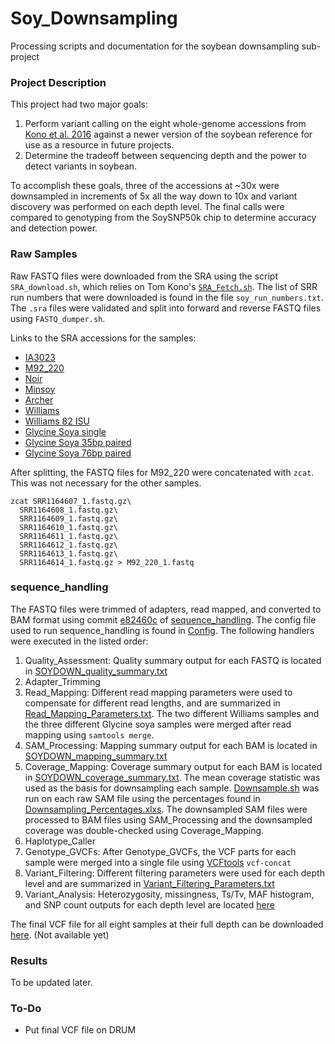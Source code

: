 # Soy_Downsampling
Processing scripts and documentation for the soybean downsampling sub-project

### Project Description
This project had two major goals:
1. Perform variant calling on the eight whole-genome accessions from [Kono et al. 2016]() against a newer version of the soybean reference for use as a resource in future projects.
2. Determine the tradeoff between sequencing depth and the power to detect variants in soybean. 

To accomplish these goals, three of the accessions at ~30x were downsampled in increments of 5x all the way down to 10x and variant discovery was performed on each depth level. The final calls were compared to genotyping from the SoySNP50k chip to determine accuracy and detection power.

### Raw Samples
Raw FASTQ files were downloaded from the SRA using the script `SRA_download.sh`, which relies on Tom Kono's [`SRA_Fetch.sh`](https://github.com/TomJKono/Misc_Utils/blob/efcdcec1198d51dc05078e149a751d28cb17da44/SRA_Fetch.sh). The list of SRR run numbers that were downloaded is found in the file `soy_run_numbers.txt`. The `.sra` files were validated and split into forward and reverse FASTQ files using `FASTQ_dumper.sh`.

Links to the SRA accessions for the samples:
* [IA3023](https://www.ncbi.nlm.nih.gov/sra/?term=SRR1297382)
* [M92_220](https://www.ncbi.nlm.nih.gov/sra/?term=SRR1164607)
* [Noir](https://www.ncbi.nlm.nih.gov/sra/?term=SRX1250058)
* [Minsoy](https://www.ncbi.nlm.nih.gov/sra/?term=SRX1541707)
* [Archer](https://www.ncbi.nlm.nih.gov/sra/?term=SRX1250057)
* [Williams](https://www.ncbi.nlm.nih.gov/sra/?term=SRX1541708) 
* [Williams 82 ISU](https://www.ncbi.nlm.nih.gov/sra/?term=SRR1298717)
* [Glycine Soya single](https://www.ncbi.nlm.nih.gov/sra/?term=SRR020181)
* [Glycine Soya 35bp paired](https://www.ncbi.nlm.nih.gov/sra/?term=SRR020182)
* [Glycine Soya 76bp paired](https://www.ncbi.nlm.nih.gov/sra/?term=SRR020190)

After splitting, the FASTQ files for M92_220 were concatenated with `zcat`. This was not necessary for the other samples.

```shell
zcat SRR1164607_1.fastq.gz\
  SRR1164608_1.fastq.gz\
  SRR1164609_1.fastq.gz\
  SRR1164610_1.fastq.gz\
  SRR1164611_1.fastq.gz\
  SRR1164612_1.fastq.gz\
  SRR1164613_1.fastq.gz\
  SRR1164614_1.fastq.gz > M92_220_1.fastq
```

### sequence_handling

The FASTQ files were trimmed of adapters, read mapped, and converted to BAM format using commit [e82460c](https://github.com/MorrellLAB/sequence_handling/commit/e82460c2d948dd44ea542f925d2056dc2e94903b) of [sequence_handling](https://github.com/MorrellLAB/sequence_handling). The config file used to run sequence_handling is found in [Config](https://github.com/MorrellLAB/Soy_Downsampling/blob/master/sequence_handling/Config). The following handlers were executed in the listed order:

1. Quality_Assessment: Quality summary output for each FASTQ is located in [SOYDOWN_quality_summary.txt](https://github.com/MorrellLAB/Soy_Downsampling/blob/master/sequence_handling/SOYDOWN_quality_summary.txt)
2. Adapter_Trimming
3. Read_Mapping: Different read mapping parameters were used to compensate for different read lengths, and are summarized in [Read_Mapping_Parameters.txt](https://github.com/MorrellLAB/Soy_Downsampling/blob/master/sequence_handling/Read_Mapping_Parameters.txt). The two different Williams samples and the three different Glycine soya samples were merged after read mapping using `samtools merge`.
4. SAM_Processing: Mapping summary output for each BAM is located in [SOYDOWN_mapping_summary.txt](https://github.com/MorrellLAB/Soy_Downsampling/blob/master/sequence_handling/SOYDOWN_mapping_summary.txt)
5. Coverage_Mapping: Coverage summary output for each BAM is located in [SOYDOWN_coverage_summary.txt](https://github.com/MorrellLAB/Soy_Downsampling/blob/master/sequence_handling/SOYDOWN_coverage_summary.txt). The mean coverage statistic was used as the basis for downsampling each sample. [Downsample.sh](https://github.com/MorrellLAB/Soy_Downsampling/blob/master/sequence_handling/Downsample.sh) was run on each raw SAM file using the percentages found in [Downsampling_Percentages.xlxs](https://github.com/MorrellLAB/Soy_Downsampling/blob/master/sequence_handling/Downsampling_Percentages.xlsx). The downsampled SAM files were processed to BAM files using SAM_Processing and the downsampled coverage was double-checked using Coverage_Mapping. 
6. Haplotype_Caller
7. Genotype_GVCFs: After Genotype_GVCFs, the VCF parts for each sample were merged into a single file using [VCFtools](https://vcftools.github.io/man_latest.html) `vcf-concat`
9. Variant_Filtering: Different filtering parameters were used for each depth level and are summarized in [Variant_Filtering_Parameters.txt](https://github.com/MorrellLAB/Soy_Downsampling/blob/master/sequence_handling/Variant_Filtering_Parameters.txt)
10. Variant_Analysis: Heterozygosity, missingness, Ts/Tv, MAF histogram, and SNP count outputs for each depth level are located [here](https://github.com/MorrellLAB/Soy_Downsampling/tree/master/sequence_handling/Variant_Analysis)

The final VCF file for all eight samples at their full depth can be downloaded [here](). (Not available yet)

### Results

To be updated later.

### To-Do

* Put final VCF file on DRUM
